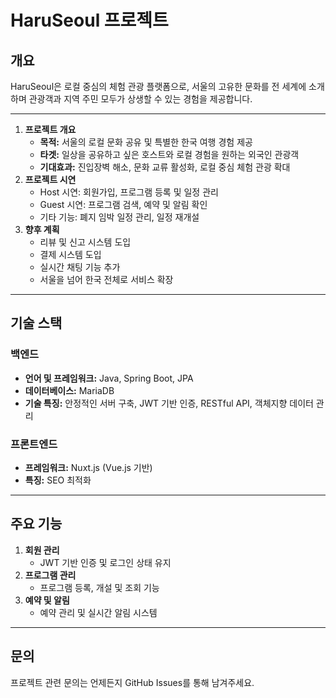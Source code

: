 # HaruSeoul 프로젝트

## 개요

HaruSeoul은 로컬 중심의 체험 관광 플랫폼으로, 서울의 고유한 문화를 전 세계에 소개하며 관광객과 지역 주민 모두가 상생할 수 있는 경험을 제공합니다.

---


1. **프로젝트 개요**
   - **목적:** 서울의 로컬 문화 공유 및 특별한 한국 여행 경험 제공
   - **타겟:** 일상을 공유하고 싶은 호스트와 로컬 경험을 원하는 외국인 관광객
   - **기대효과:** 진입장벽 해소, 문화 교류 활성화, 로컬 중심 체험 관광 확대
2. **프로젝트 시연**
   - Host 시연: 회원가입, 프로그램 등록 및 일정 관리
   - Guest 시연: 프로그램 검색, 예약 및 알림 확인
   - 기타 기능: 폐지 임박 일정 관리, 일정 재개설
3. **향후 계획**
   - 리뷰 및 신고 시스템 도입
   - 결제 시스템 도입
   - 실시간 채팅 기능 추가
   - 서울을 넘어 한국 전체로 서비스 확장

---

## 기술 스택

### 백엔드
- **언어 및 프레임워크:** Java, Spring Boot, JPA
- **데이터베이스:** MariaDB
- **기술 특징:** 안정적인 서버 구축, JWT 기반 인증, RESTful API, 객체지향 데이터 관리

### 프론트엔드
- **프레임워크:** Nuxt.js (Vue.js 기반)
- **특징:** SEO 최적화

---

## 주요 기능

1. **회원 관리**
   - JWT 기반 인증 및 로그인 상태 유지
2. **프로그램 관리**
   - 프로그램 등록, 개설 및 조회 기능
3. **예약 및 알림**
   - 예약 관리 및 실시간 알림 시스템

---


## 문의

프로젝트 관련 문의는 언제든지 GitHub Issues를 통해 남겨주세요.
